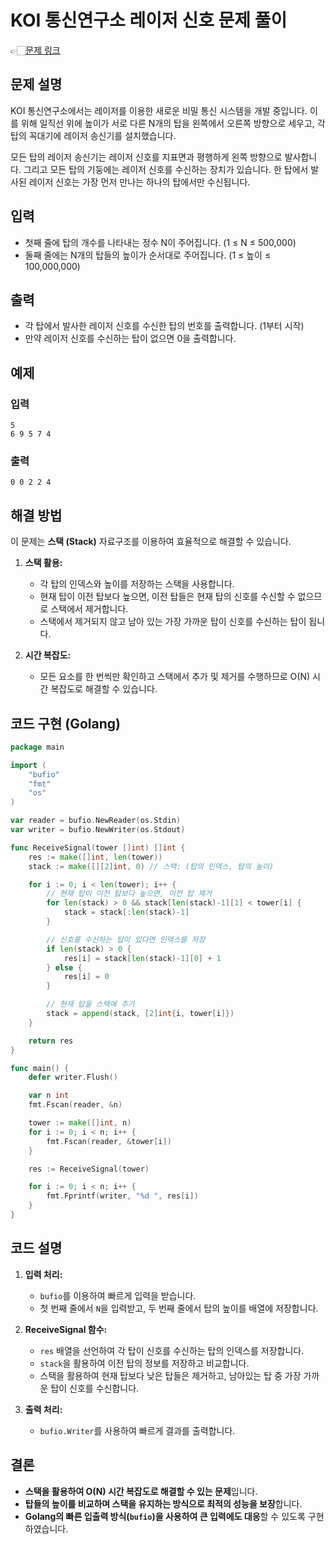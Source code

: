 # KOI 통신연구소 레이저 신호 문제 풀이
👉🏻[문제 링크](https://www.acmicpc.net/problem/2493)

## 문제 설명
KOI 통신연구소에서는 레이저를 이용한 새로운 비밀 통신 시스템을 개발 중입니다. 이를 위해 일직선 위에 높이가 서로 다른 N개의 탑을 왼쪽에서 오른쪽 방향으로 세우고, 각 탑의 꼭대기에 레이저 송신기를 설치했습니다.

모든 탑의 레이저 송신기는 레이저 신호를 지표면과 평행하게 왼쪽 방향으로 발사합니다. 그리고 모든 탑의 기둥에는 레이저 신호를 수신하는 장치가 있습니다. 한 탑에서 발사된 레이저 신호는 가장 먼저 만나는 하나의 탑에서만 수신됩니다.

## 입력
- 첫째 줄에 탑의 개수를 나타내는 정수 N이 주어집니다. (1 ≤ N ≤ 500,000)
- 둘째 줄에는 N개의 탑들의 높이가 순서대로 주어집니다. (1 ≤ 높이 ≤ 100,000,000)

## 출력
- 각 탑에서 발사한 레이저 신호를 수신한 탑의 번호를 출력합니다. (1부터 시작)
- 만약 레이저 신호를 수신하는 탑이 없으면 0을 출력합니다.

## 예제
### 입력
```
5
6 9 5 7 4
```
### 출력
```
0 0 2 2 4
```

## 해결 방법
이 문제는 **스택 (Stack)** 자료구조를 이용하여 효율적으로 해결할 수 있습니다.

1. **스택 활용:**
   - 각 탑의 인덱스와 높이를 저장하는 스택을 사용합니다.
   - 현재 탑이 이전 탑보다 높으면, 이전 탑들은 현재 탑의 신호를 수신할 수 없으므로 스택에서 제거합니다.
   - 스택에서 제거되지 않고 남아 있는 가장 가까운 탑이 신호를 수신하는 탑이 됩니다.

2. **시간 복잡도:**
   - 모든 요소를 한 번씩만 확인하고 스택에서 추가 및 제거를 수행하므로 O(N) 시간 복잡도로 해결할 수 있습니다.

## 코드 구현 (Golang)
```go
package main

import (
	"bufio"
	"fmt"
	"os"
)

var reader = bufio.NewReader(os.Stdin)
var writer = bufio.NewWriter(os.Stdout)

func ReceiveSignal(tower []int) []int {
	res := make([]int, len(tower))
	stack := make([][2]int, 0) // 스택: (탑의 인덱스, 탑의 높이)

	for i := 0; i < len(tower); i++ {
		// 현재 탑이 이전 탑보다 높으면, 이전 탑 제거
		for len(stack) > 0 && stack[len(stack)-1][1] < tower[i] {
			stack = stack[:len(stack)-1]
		}

		// 신호를 수신하는 탑이 있다면 인덱스를 저장
		if len(stack) > 0 {
			res[i] = stack[len(stack)-1][0] + 1
		} else {
			res[i] = 0
		}

		// 현재 탑을 스택에 추가
		stack = append(stack, [2]int{i, tower[i]})
	}

	return res
}

func main() {
	defer writer.Flush()

	var n int
	fmt.Fscan(reader, &n)

	tower := make([]int, n)
	for i := 0; i < n; i++ {
		fmt.Fscan(reader, &tower[i])
	}

	res := ReceiveSignal(tower)

	for i := 0; i < n; i++ {
		fmt.Fprintf(writer, "%d ", res[i])
	}
}
```

## 코드 설명
1. **입력 처리:**
   - `bufio`를 이용하여 빠르게 입력을 받습니다.
   - 첫 번째 줄에서 `N`을 입력받고, 두 번째 줄에서 탑의 높이를 배열에 저장합니다.

2. **ReceiveSignal 함수:**
   - `res` 배열을 선언하여 각 탑이 신호를 수신하는 탑의 인덱스를 저장합니다.
   - `stack`을 활용하여 이전 탑의 정보를 저장하고 비교합니다.
   - 스택을 활용하여 현재 탑보다 낮은 탑들은 제거하고, 남아있는 탑 중 가장 가까운 탑이 신호를 수신합니다.

3. **출력 처리:**
   - `bufio.Writer`를 사용하여 빠르게 결과를 출력합니다.

## 결론
- **스택을 활용하여 O(N) 시간 복잡도로 해결할 수 있는 문제**입니다.
- **탑들의 높이를 비교하며 스택을 유지하는 방식으로 최적의 성능을 보장**합니다.
- **Golang의 빠른 입출력 방식(`bufio`)을 사용하여 큰 입력에도 대응**할 수 있도록 구현하였습니다.

